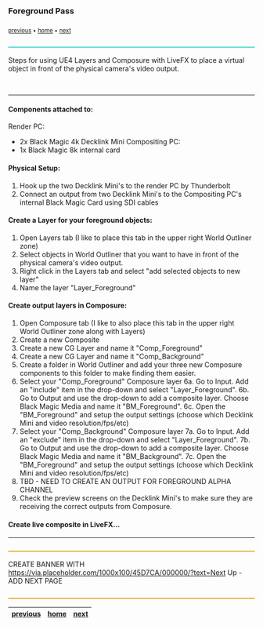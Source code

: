 ### Foreground Pass

<sub>[previous](../) • [home](../README.md) • [next](../)</sub>

![](../images/line3.png)

Steps for using UE4 Layers and Composure with LiveFX to place a virtual object in front of the physical camera's video output.

<br>

---

#### Components attached to:
  Render PC:
  - 2x Black Magic 4k Decklink Mini
  Compositing PC:
  - 1x Black Magic 8k internal card


#### Physical Setup:
1. Hook up the two Decklink Mini's to the render PC by Thunderbolt
2. Connect an output from two Decklink Mini's to the Compositing PC's internal Black Magic Card using SDI cables


#### Create a Layer for your foreground objects:
1. Open Layers tab (I like to place this tab in the upper right World Outliner zone)
2. Select objects in World Outliner that you want to have in front of the physical camera's video output.
3. Right click in the Layers tab and select "add selected objects to new layer"
4. Name the layer "Layer_Foreground"


#### Create output layers in Composure:
1. Open Composure tab (I like to also place this tab in the upper right World Outliner zone along with Layers)
2. Create a new Composite
3. Create a new CG Layer and name it "Comp_Foreground"
4. Create a new CG Layer and name it "Comp_Background"
5. Create a folder in World Outliner and add your three new Composure components to this folder to make finding them easier.
6. Select your "Comp_Foreground" Composure layer 
    6a. Go to Input. Add an "include" item in the drop-down and select "Layer_Foreground".
    6b. Go to Output and use the drop-down to add a composite layer. Choose Black Magic Media and name it "BM_Foreground".
    6c. Open the "BM_Foreground" and setup the output settings (choose which Decklink Mini and video resolution/fps/etc)
7. Select your "Comp_Background" Composure layer
    7a. Go to Input. Add an "exclude" item in the drop-down and select "Layer_Foreground".
    7b. Go to Output and use the drop-down to add a composite layer. Choose Black Magic Media and name it "BM_Background".
    7c. Open the "BM_Foreground" and setup the output settings (choose which Decklink Mini and video resolution/fps/etc)
8. TBD - NEED TO CREATE AN OUTPUT FOR FOREGROUND ALPHA CHANNEL
9. Check the preview screens on the Decklink Mini's to make sure they are receiving the correct outputs from Composure.


#### Create live composite in LiveFX...

---

![](../images/line.png)

CREATE BANNER WITH https://via.placeholder.com/1000x100/45D7CA/000000/?text=Next Up - ADD NEXT PAGE

![](../images/line.png)

| [previous](../)| [home](../README.md) | [next](../)|
|---|---|---|
